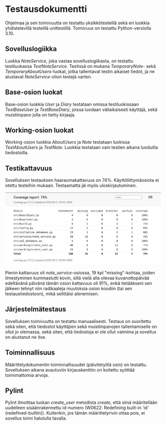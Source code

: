 # Testausdokumentti #

Ohjelmaa ja sen toimivuutta on testattu yksikkötesteillä sekä eri luokkia yhdistelevillä testeillä unittestillä. Toimivuus on testattu Python-versiolla 3.10.

## Sovelluslogiikka ##

Luokka *NoteService*, joka vastaa sovelluslogiikasta, on testattu testiluokassa *TestNoteService*. Testissä on mukana *TemporaryNote*- sekä *TemporaryAboutUsers*-luokat, jotka tallentavat testin aikaiset tiedot, ja ne alustavat *NoteService*-olion testejä varten.

## Base-osion luokat ##

Base-osion luokkia *User* ja *Diary* testataan omissa testiluokissaan *TestBaseUser* ja *TestBaseDiary*, joissa luodaan väliaikaisesti käyttäjä, sekä muistiinpano jolla on tietty kirjaaja.

## Working-osion luokat ##

Working-osion luokkia *AboutUsers* ja *Note* testataan luokissa *TestAboutUsers* ja *TestNote*. Luokkia testataan vain testien aikana luoduilla tiedostoilla.

## Testikattavuus ##

Sovelluksen testauksen haaraumakattavuus on 74%. Käyttöliittymäosiota ei otettu testeihin mukaan. Testaamatta jäi myös uloskirjautuminen.

![](./kuvat/coverage_report_6.png)

Pienin kattavuus oli *note_service*-osiossa, 19 kpl "missing"-kohtaa, joiden ilmestyminen kummastutti kovin, sillä vielä alla olevaa kuvanottopäivää edeltävänä päivänä tämän osion kattavuus oli 91%, enkä tietääkseni sen jälkeen tehnyt niin radikaaleja muutoksia osion koodiin (tai sen testaustiedostoon), mikä selittäisi alenemisen.

## Järjestelmätestaus ##

Sovelluksen toimivuutta on testattu manuaalisesti. Testaus on suoritettu sekä siten, että tiedostot käyttäjien
sekä muistiinpanojen tallentamiselle on ollut jo olemassa, sekä siten, että tiedostoja ei ole ollut valmiina ja sovellus on alustanut ne itse.

## Toiminnallisuus ##

Määrittelydokumentin toiminnallisuudet (päivitetyiltä osin) on testattu. Sovelluksen aikana avautuviin kirjauskenttiin on koitettu syöttää toimimattomia arvoja.

## Pylint ##

Pylint ilmoittaa luokan *create_user* metodista *create*, että siinä määritellään uudelleen sisäänrakennettu id-numero (W0622: Redefining built-in 'id' (redefined-builtin)). Kuitenkin, jos tämän määrittelyrivin ottaa pois, ei sovellus toimi halutulla tavalla.
